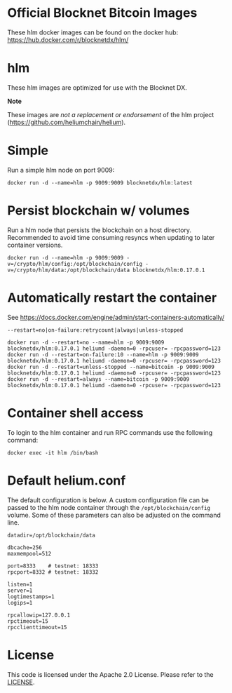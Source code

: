 Official Blocknet Bitcoin Images
=================================

These hlm docker images can be found on the docker hub: https://hub.docker.com/r/blocknetdx/hlm/

hlm
========

These hlm images are optimized for use with the Blocknet DX.

**Note**

These images are _not a replacement or endorsement_ of the hlm project (https://github.com/heliumchain/helium).


Simple
======

Run a simple hlm node on port 9009:
```
docker run -d --name=hlm -p 9009:9009 blocknetdx/hlm:latest
```


Persist blockchain w/ volumes
=============================

Run a hlm node that persists the blockchain on a host directory. Recommended to avoid time consuming resyncs when updating to later container versions.
```
docker run -d --name=hlm -p 9009:9009 -v=/crypto/hlm/config:/opt/blockchain/config -v=/crypto/hlm/data:/opt/blockchain/data blocknetdx/hlm:0.17.0.1
```


Automatically restart the container
===================================

See https://docs.docker.com/engine/admin/start-containers-automatically/

`--restart=no|on-failure:retrycount|always|unless-stopped`

```
docker run -d --restart=no --name=hlm -p 9009:9009 blocknetdx/hlm:0.17.0.1 heliumd -daemon=0 -rpcuser= -rpcpassword=123
docker run -d --restart=on-failure:10 --name=hlm -p 9009:9009 blocknetdx/hlm:0.17.0.1 heliumd -daemon=0 -rpcuser= -rpcpassword=123
docker run -d --restart=unless-stopped --name=bitcoin -p 9009:9009 blocknetdx/hlm:0.17.0.1 heliumd -daemon=0 -rpcuser= -rpcpassword=123
docker run -d --restart=always --name=bitcoin -p 9009:9009 blocknetdx/hlm:0.17.0.1 heliumd -daemon=0 -rpcuser= -rpcpassword=123
```


Container shell access
======================

To login to the hlm container and run RPC commands use the following command:
```
docker exec -it hlm /bin/bash
```


Default helium.conf
=====================

The default configuration is below. A custom configuration file can be passed to the hlm  node container through the `/opt/blockchain/config` volume. Some of these parameters can also be adjusted on the command line.
```
datadir=/opt/blockchain/data

dbcache=256
maxmempool=512

port=8333    # testnet: 18333
rpcport=8332 # testnet: 18332

listen=1
server=1
logtimestamps=1
logips=1

rpcallowip=127.0.0.1
rpctimeout=15
rpcclienttimeout=15
```


License
=======

This code is licensed under the Apache 2.0 License. Please refer to the [LICENSE](https://github.com/BlocknetDX/dockerimages/blob/master/LICENSE).